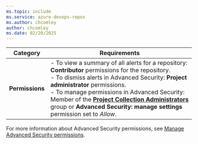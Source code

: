 ```yaml
---
ms.topic: include
ms.service: azure-devops-repos
ms.author: chcomley
author: chcomley
ms.date: 02/20/2025
---
```



| Category | Requirements |
|--------------|-------------|
|**Permissions**|- To view a summary of all alerts for a repository: **Contributor** permissions for the repository.<br>- To dismiss alerts in Advanced Security: **Project administrator** permissions.<br>- To manage permissions in Advanced Security: Member of the [**Project Collection Administrators**](../../organizations/security/change-organization-collection-level-permissions.md) group or **Advanced Security: manage settings** permission set to *Allow*.|

For more information about Advanced Security permissions, see [Manage Advanced Security permissions](../github-advanced-security-permissions.md).
